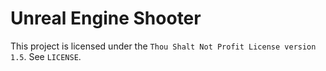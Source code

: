 # Unreal Engine Shooter
This project is licensed under the `Thou Shalt Not Profit License version 1.5`. See `LICENSE`.

